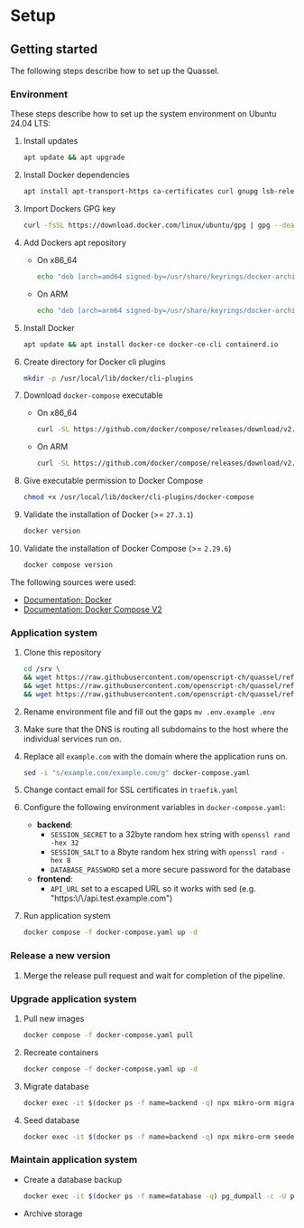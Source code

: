 # Setup

## Getting started

The following steps describe how to set up the Quassel.

### Environment

These steps describe how to set up the system environment on Ubuntu 24.04 LTS:

1. Install updates

   ```bash
   apt update && apt upgrade
   ```

1. Install Docker dependencies

   ```bash
   apt install apt-transport-https ca-certificates curl gnupg lsb-release
   ```

1. Import Dockers GPG key

   ```bash
   curl -fsSL https://download.docker.com/linux/ubuntu/gpg | gpg --dearmor -o /usr/share/keyrings/docker-archive-keyring.gpg
   ```

1. Add Dockers apt repository
   - On x86_64

     ```bash
     echo "deb [arch=amd64 signed-by=/usr/share/keyrings/docker-archive-keyring.gpg] https://download.docker.com/linux/ubuntu $(lsb_release -cs) stable" | tee /etc/apt/sources.list.d/docker.list > /dev/null
     ```

   - On ARM

     ```bash
     echo "deb [arch=arm64 signed-by=/usr/share/keyrings/docker-archive-keyring.gpg] https://download.docker.com/linux/ubuntu $(lsb_release -cs) stable" | tee /etc/apt/sources.list.d/docker.list > /dev/null
     ```

1. Install Docker

   ```bash
   apt update && apt install docker-ce docker-ce-cli containerd.io
   ```

1. Create directory for Docker cli plugins

   ```bash
   mkdir -p /usr/local/lib/docker/cli-plugins
   ```

1. Download `docker-compose` executable
   - On x86_64

     ```bash
     curl -SL https://github.com/docker/compose/releases/download/v2.29.6/docker-compose-linux-x86_64 -o /usr/local/lib/docker/cli-plugins/docker-compose
     ```

   - On ARM

     ```bash
     curl -SL https://github.com/docker/compose/releases/download/v2.29.6/docker-compose-linux-aarch64 -o /usr/local/lib/docker/cli-plugins/docker-compose
     ```

1. Give executable permission to Docker Compose

   ```bash
   chmod +x /usr/local/lib/docker/cli-plugins/docker-compose
   ```

1. Validate the installation of Docker (>= `27.3.1`)

   ```bash
   docker version
   ```

1. Validate the installation of Docker Compose (>= `2.29.6`)

   ```bash
   docker compose version
   ```

The following sources were used:

- [Documentation: Docker](https://docs.docker.com/engine/install/ubuntu/)
- [Documentation: Docker Compose V2](https://docs.docker.com/compose/cli-command/#installing-compose-v2)

### Application system

1. Clone this repository

   ```bash
   cd /srv \
   && wget https://raw.githubusercontent.com/openscript-ch/quassel/refs/heads/main/docs/examples/docker-compose.yaml \
   && wget https://raw.githubusercontent.com/openscript-ch/quassel/refs/heads/main/docs/examples/traefik.yaml \
   && wget https://raw.githubusercontent.com/openscript-ch/quassel/refs/heads/main/docs/examples/.env.example
   ```

1. Rename environment file and fill out the gaps `mv .env.example .env`
1. Make sure that the DNS is routing all subdomains to the host where the individual services run on.
1. Replace all `example.com` with the domain where the application runs on.

   ```bash
   sed -i "s/example.com/example.com/g" docker-compose.yaml
   ```

1. Change contact email for SSL certificates in `traefik.yaml`
1. Configure the following environment variables in `docker-compose.yaml`:
   - **backend**:
      - `SESSION_SECRET` to a 32byte random hex string with `openssl rand -hex 32`
      - `SESSION_SALT` to a 8byte random hex string with `openssl rand -hex 8`
      - `DATABASE_PASSWORD` set a more secure password for the database
   - **frontend**:
      - `API_URL` set to a escaped URL so it works with sed (e.g. "https:\\/\\/api.test.example.com")
1. Run application system

   ```bash
   docker compose -f docker-compose.yaml up -d
   ```

### Release a new version

1. Merge the release pull request and wait for completion of the pipeline.

### Upgrade application system

1. Pull new images

   ```bash
   docker compose -f docker-compose.yaml pull
   ```

1. Recreate containers

   ```bash
   docker compose -f docker-compose.yaml up -d
   ```

1. Migrate database

   ```bash
   docker exec -it $(docker ps -f name=backend -q) npx mikro-orm migration:up
   ```

1. Seed database

   ```bash
   docker exec -it $(docker ps -f name=backend -q) npx mikro-orm seeder:run
   ```

### Maintain application system

- Create a database backup

  ```bash
  docker exec -it $(docker ps -f name=database -q) pg_dumpall -c -U postgres > quassel_dump_`date +%d-%m-%Y"_"%H_%M_%S`.sql
  ```

- Archive storage
